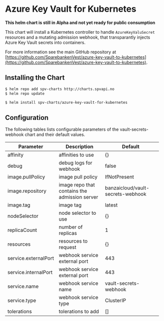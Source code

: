 # Azure Key Vault for Kubernetes

**This helm chart is still in Alpha and not yet ready for public consumption**

This chart will install a Kubernetes controller to handle `AzureKeyValuSecret` resources and a mutating admission webhook, that transparantly injects Azure Key Vault secrets into containers.

For more information see the main GitHub repository at [https://github.com/SparebankenVest/azure-key-vault-to-kubernetes](https://github.com/SparebankenVest/azure-key-vault-to-kubernetes).

## Installing the Chart

```bash
$ helm repo add spv-charts http://charts.spvapi.no
$ helm repo update
```

```bash
$ helm install spv-charts/azure-key-vault-for-kubernetes
```

## Configuration

The following tables lists configurable parameters of the vault-secrets-webhook chart and their default values.

|               Parameter             |                Description                  |                  Default                 |
| ----------------------------------- | ------------------------------------------- | -----------------------------------------|
|affinity                             |affinities to use                            |{}                                        |
|debug                                |debug logs for webhook                       |false                                     |
|image.pullPolicy                     |image pull policy                            |IfNotPresent                              |
|image.repository                     |image repo that contains the admission server|banzaicloud/vault-secrets-webhook         |
|image.tag                            |image tag                                    |latest                                    |
|nodeSelector                         |node selector to use                         |{}                                        |
|replicaCount                         |number of replicas                           |1                                         |
|resources                            |resources to request                         |{}                                        |
|service.externalPort                 |webhook service external port                |443                                       |
|service.internalPort                 |webhook service external port                |443                                       |
|service.name                         |webhook service name                         |vault-secrets-webhook                     |
|service.type                         |webhook service type                         |ClusterIP                                 |
|tolerations                          |tolerations to add                           |[]                                        |

